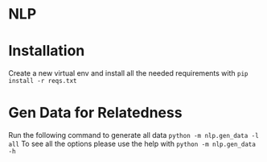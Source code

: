 # NLP
# Installation
Create a new virtual env and install all the needed requirements with
`pip install -r reqs.txt`

# Gen Data for Relatedness
Run the following command to generate all data
`python -m nlp.gen_data -l all`
To see all the options please use the help with
`python -m nlp.gen_data -h`
